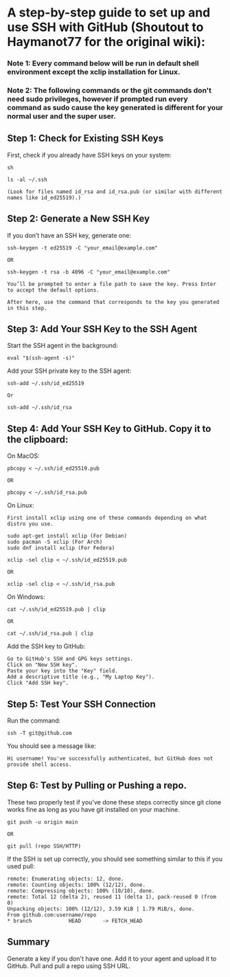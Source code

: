 # A step-by-step guide to set up and use SSH with GitHub (Shoutout to Haymanot77 for the original wiki):

### Note 1: Every command below will be run in default shell environment except the xclip installation for Linux.
### Note 2: The following commands or the git commands don't need sudo privileges, however if prompted run every command as sudo cause the key generated is different for your normal user and the super user.

## Step 1: Check for Existing SSH Keys

First, check if you already have SSH keys on your system:

	sh
	
	ls -al ~/.ssh
	
	(Look for files named id_rsa and id_rsa.pub (or similar with different names like id_ed25519).)

## Step 2: Generate a New SSH Key

If you don’t have an SSH key, generate one:

	ssh-keygen -t ed25519 -C "your_email@example.com"
	
	OR 

	ssh-keygen -t rsa -b 4096 -C "your_email@example.com"
	
	You’ll be prompted to enter a file path to save the key. Press Enter to accept the default options.
	
	After here, use the command that corresponds to the key you generated in this step.

## Step 3: Add Your SSH Key to the SSH Agent

Start the SSH agent in the background:

	eval "$(ssh-agent -s)"

Add your SSH private key to the SSH agent:

	ssh-add ~/.ssh/id_ed25519 
	
	Or
	
	ssh-add ~/.ssh/id_rsa
	
## Step 4: Add Your SSH Key to GitHub. Copy it to the clipboard:

On MacOS: 
	
	pbcopy < ~/.ssh/id_ed25519.pub
	
	OR
	
	pbcopy < ~/.ssh/id_rsa.pub
	
On Linux:

	First install xclip using one of these commands depending on what distro you use.
	
	sudo apt-get install xclip (For Debian)
	sudo pacman -S xclip (For Arch)
	sudo dnf install xclip (For Fedora)
	
	xclip -sel clip < ~/.ssh/id_ed25519.pub
	
	OR
	
	xclip -sel clip < ~/.ssh/id_rsa.pub
	
On Windows: 

    cat ~/.ssh/id_ed25519.pub | clip
    
    OR
    
    cat ~/.ssh/id_rsa.pub | clip
	
Add the SSH key to GitHub:

	Go to GitHub's SSH and GPG keys settings.
	Click on "New SSH key".
	Paste your key into the "Key" field.
	Add a descriptive title (e.g., "My Laptop Key").
	Click "Add SSH key".
	
## Step 5: Test Your SSH Connection
Run the command:

	ssh -T git@github.com
	
You should see a message like: 

	Hi username! You've successfully authenticated, but GitHub does not provide shell access.

## Step 6: Test by Pulling or Pushing a repo.

These two properly test if you've done these steps correctly since git clone works fine as long as you have git installed on your machine.

    git push -u origin main
    
    OR
    
    git pull (repo SSH/HTTP)

If the SSH is set up correctly, you should see something similar to this if you used pull:

    remote: Enumerating objects: 12, done.
	remote: Counting objects: 100% (12/12), done.
	remote: Compressing objects: 100% (10/10), done.
	remote: Total 12 (delta 2), reused 11 (delta 1), pack-reused 0 (from 0)
	Unpacking objects: 100% (12/12), 3.59 KiB | 1.79 MiB/s, done.
	From github.com:username/repo
	* branch            HEAD       -> FETCH_HEAD

## Summary
Generate a key if you don't have one. Add it to your agent and upload it to GitHub. Pull and pull a repo using SSH URL.


